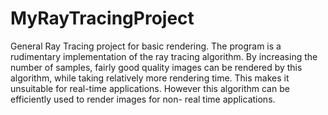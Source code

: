 # MyRayTracingProject
General Ray Tracing project for basic rendering. The program is a rudimentary implementation of the ray tracing algorithm. 
By increasing the number of samples, fairly good quality images can be rendered by this algorithm, while taking relatively more rendering time. This makes it unsuitable for real-time applications. However this algorithm can be efficiently used to render images for non- real time applications.
